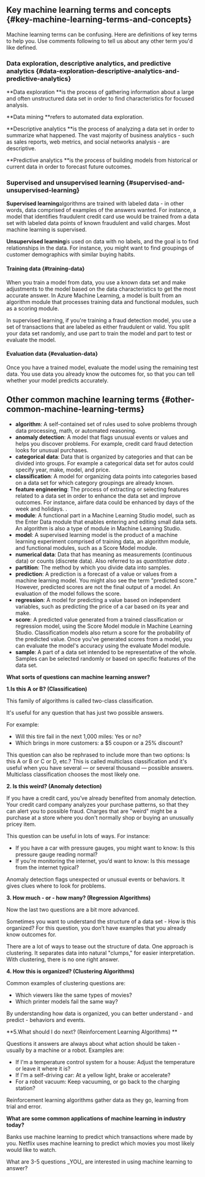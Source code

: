 ## Key machine learning terms and concepts {#key-machine-learning-terms-and-concepts}

Machine learning terms can be confusing. Here are definitions of key terms to help you. Use comments following to tell us about any other term you'd like defined.

### Data exploration, descriptive analytics, and predictive analytics {#data-exploration-descriptive-analytics-and-predictive-analytics}

**Data exploration **is the process of gathering information about a large and often unstructured data set in order to find characteristics for focused analysis.

**Data mining **refers to automated data exploration.

**Descriptive analytics **is the process of analyzing a data set in order to summarize what happened. The vast majority of business analytics - such as sales reports, web metrics, and social networks analysis - are descriptive.

**Predictive analytics **is the process of building models from historical or current data in order to forecast future outcomes.

### Supervised and unsupervised learning {#supervised-and-unsupervised-learning}

**Supervised learning**algorithms are trained with labeled data - in other words, data comprised of examples of the answers wanted. For instance, a model that identifies fraudulent credit card use would be trained from a data set with labeled data points of known fraudulent and valid charges. Most machine learning is supervised.

**Unsupervised learning**is used on data with no labels, and the goal is to find relationships in the data. For instance, you might want to find groupings of customer demographics with similar buying habits.

#### Training data {#training-data}

When you train a model from data, you use a known data set and make adjustments to the model based on the data characteristics to get the most accurate answer. In Azure Machine Learning, a model is built from an algorithm module that processes training data and functional modules, such as a scoring module.

In supervised learning, if you're training a fraud detection model, you use a set of transactions that are labeled as either fraudulent or valid. You split your data set randomly, and use part to train the model and part to test or evaluate the model.

#### Evaluation data {#evaluation-data}

Once you have a trained model, evaluate the model using the remaining test data. You use data you already know the outcomes for, so that you can tell whether your model predicts accurately.

## Other common machine learning terms {#other-common-machine-learning-terms}

* **algorithm**: A self-contained set of rules used to solve problems through data processing, math, or automated reasoning.
* **anomaly detection**: A model that flags unusual events or values and helps you discover problems. For example, credit card fraud detection looks for unusual purchases.
* **categorical data**: Data that is organized by categories and that can be divided into groups. For example a categorical data set for autos could specify year, make, model, and price.
* **classification**: A model for organizing data points into categories based on a data set for which category groupings are already known.
* **feature engineering**: The process of extracting or selecting features related to a data set in order to enhance the data set and improve outcomes. For instance, airfare data could be enhanced by days of the week and holidays. 
  .
* **module**: A functional part in a Machine Learning Studio model, such as the Enter Data module that enables entering and editing small data sets. An algorithm is also a type of module in Machine Learning Studio.
* **model**: A supervised learning model is the product of a machine learning experiment comprised of training data, an algorithm module, and functional modules, such as a Score Model module.
* **numerical data**: Data that has meaning as measurements \(continuous data\) or counts \(discrete data\). Also referred to as
  _quantitative data_
  .
* **partition**: The method by which you divide data into samples.
* **prediction**: A prediction is a forecast of a value or values from a machine learning model. You might also see the term "predicted score." However, predicted scores are not the final output of a model. An evaluation of the model follows the score.
* **regression**: A model for predicting a value based on independent variables, such as predicting the price of a car based on its year and make.
* **score**: A predicted value generated from a trained classification or regression model, using the
  Score Model module
  in Machine Learning Studio. Classification models also return a score for the probability of the predicted value. Once you've generated scores from a model, you can evaluate the model's accuracy using the evaluate Model module.
* **sample**: A part of a data set intended to be representative of the whole. Samples can be selected randomly or based on specific features of the data set.

**What sorts of questions can machine learning answer?**

**1.Is this A or B? \(Classification\)**

This family of algorithms is called two-class classification.

It's useful for any question that has just two possible answers.

For example:

* Will this tire fail in the next 1,000 miles: Yes or no?
* Which brings in more customers: a $5 coupon or a 25% discount?

This question can also be rephrased to include more than two options: Is this A or B or C or D, etc.? This is called multiclass classification and it's useful when you have several — or several thousand — possible answers. Multiclass classification chooses the most likely one.

**2. Is this weird? \(Anomaly detection\)**

If you have a credit card, you’ve already benefited from anomaly detection. Your credit card company analyzes your purchase patterns, so that they can alert you to possible fraud. Charges that are "weird" might be a purchase at a store where you don't normally shop or buying an unusually pricey item.

This question can be useful in lots of ways. For instance:

* If you have a car with pressure gauges, you might want to know: Is this pressure gauge reading normal?
* If you're monitoring the internet, you’d want to know: Is this message from the internet typical?

Anomaly detection flags unexpected or unusual events or behaviors. It gives clues where to look for problems.

**3. How much - or - how many? \(Regression Algorithms\)**

Now the last two questions are a bit more advanced.

Sometimes you want to understand the structure of a data set - How is this organized? For this question, you don’t have examples that you already know outcomes for.

There are a lot of ways to tease out the structure of data. One approach is clustering. It separates data into natural "clumps," for easier interpretation. With clustering, there is no one right answer.

**4. How this is organized? \(Clustering Algorithms\)**

Common examples of clustering questions are:

* Which viewers like the same types of movies?
* Which printer models fail the same way?

By understanding how data is organized, you can better understand - and predict - behaviors and events.

**5.What should I do next? \(Reinforcement Learning Algorithms\) **

Questions it answers are always about what action should be taken - usually by a machine or a robot. Examples are:

* If I'm a temperature control system for a house: Adjust the temperature or leave it where it is?
* If I'm a self-driving car: At a yellow light, brake or accelerate?
* For a robot vacuum: Keep vacuuming, or go back to the charging station?

Reinforcement learning algorithms gather data as they go, learning from trial and error.

**What are some common applications of machine learning in industry today?**

Banks use machine learning to predict which transactions where made by you. Netflix uses machine learning to predict which movies you most likely would like to watch. 

What are 3-5 questions \_YOU\_ are interested in using machine learning to answer?



